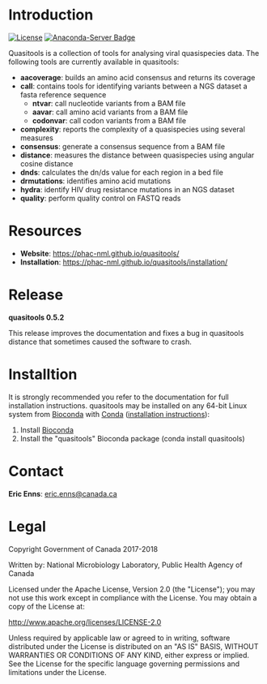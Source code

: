 # Introduction

[![License](https://img.shields.io/badge/License-Apache%202.0-blue.svg)](https://opensource.org/licenses/Apache-2.0)  [![Anaconda-Server Badge](https://anaconda.org/bioconda/quasitools/badges/installer/conda.svg)](https://anaconda.org/bioconda/quasitools)

Quasitools is a collection of tools for analysing viral quasispecies data. The following tools are currently available in quasitools:

* **aacoverage**: builds an amino acid consensus and returns its coverage
* **call**: contains tools for identifying variants between a NGS dataset a fasta reference sequence 
	* **ntvar**: call nucleotide variants from a BAM file
	* **aavar**: call amino acid variants from a BAM file
	* **codonvar**: call codon variants from a BAM file
* **complexity**: reports the complexity of a quasispecies using several measures
* **consensus**: generate a consensus sequence from a BAM file
* **distance**: measures the distance between quasispecies using angular cosine distance
* **dnds**: calculates the dn/ds value for each region in a bed file
* **drmutations**: identifies amino acid mutations
* **hydra**: identify HIV drug resistance mutations in an NGS dataset
* **quality**: perform quality control on FASTQ reads

# Resources

* __Website__: https://phac-nml.github.io/quasitools/
* __Installation__: https://phac-nml.github.io/quasitools/installation/

# Release

__quasitools 0.5.2__

This release improves the documentation and fixes a bug in quasitools distance that sometimes caused the software to crash.

# Installtion

It is strongly recommended you refer to the documentation for full installation instructions. quasitools may be installed on any 64-bit Linux system from [Bioconda](https://bioconda.github.io/) with [Conda](https://conda.io/docs/) ([installation instructions](https://bioconda.github.io/#install-conda)):

1. Install [Bioconda](https://bioconda.github.io/)
2. Install the "quasitools" Bioconda package (conda install quasitools)

# Contact

**Eric Enns**: eric.enns@canada.ca  

# Legal

Copyright Government of Canada 2017-2018

Written by: National Microbiology Laboratory, Public Health Agency of Canada

Licensed under the Apache License, Version 2.0 (the "License"); you may not use
this work except in compliance with the License. You may obtain a copy of the
License at:

http://www.apache.org/licenses/LICENSE-2.0

Unless required by applicable law or agreed to in writing, software distributed
under the License is distributed on an "AS IS" BASIS, WITHOUT WARRANTIES OR
CONDITIONS OF ANY KIND, either express or implied. See the License for the
specific language governing permissions and limitations under the License.


